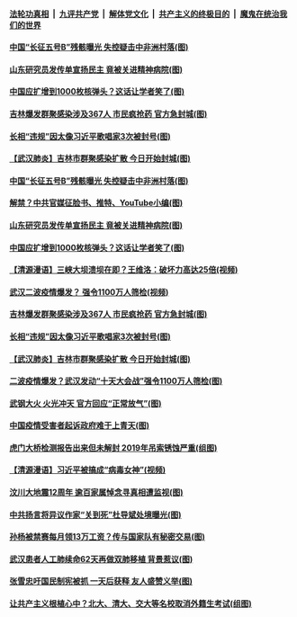 

####  [法轮功真相](../../../../basic/blob/master/README.md?t=05141531) &nbsp;|&nbsp; [九评共产党](../../../../9ping.md/blob/master/README.md?t=05141531) &nbsp;|&nbsp; [解体党文化](../../../../jtdwh.md/blob/master/README.md?t=05141531)  &nbsp;|&nbsp; [共产主义的终极目的](../../../../gczydzjmd.md/blob/master/README.md?t=05141531) &nbsp;|&nbsp; [魔鬼在统治我们的世界](../../../../mgztzwmdsj.md/blob/master/README.md?t=05141531) 

#### [中国“长征五号B”残骸曝光 失控疑击中非洲村落(图)](../pages/p1/933177.md?t=05141531) 

#### [山东研究员发传单宣扬民主 竟被关进精神病院(图)](../pages/p1/933174.md?t=05141531) 

#### [中国应扩增到1000枚核弹头？这话让学者笑了(图)](../pages/p1/933147.md?t=05141531) 

#### [吉林爆发群聚感染涉及367人 市民疯抢药 官方急封城(图)](../pages/p1/933161.md?t=05141531) 

#### [长相“违规”因太像习近平歌唱家3次被封号(图)](../pages/p1/933134.md?t=05141531) 

#### [【武汉肺炎】吉林市群聚感染扩散 今日开始封城(图)](../pages/p1/933133.md?t=05141531) 

#### [中国“长征五号B”残骸曝光 失控疑击中非洲村落(图)](../pages/p1/933177.md?t=05141531) 

#### [解禁？中共官媒征脸书、推特、YouTube小编(图)](../pages/p1/933171.md?t=05141531) 

#### [山东研究员发传单宣扬民主 竟被关进精神病院(图)](../pages/p1/933174.md?t=05141531) 

#### [中国应扩增到1000枚核弹头？这话让学者笑了(图)](../pages/p1/933147.md?t=05141531) 

#### [【清源漫语】三峡大坝溃坝在即？王维洛：破坏力高达25倍(视频)](../pages/p1/933162.md?t=05141531) 

#### [武汉二波疫情爆发？ 强令1100万人筛检(视频)](../pages/p1/933066.md?t=05141531) 

#### [吉林爆发群聚感染涉及367人 市民疯抢药 官方急封城(图)](../pages/p1/933161.md?t=05141531) 

#### [长相“违规”因太像习近平歌唱家3次被封号(图)](../pages/p1/933134.md?t=05141531) 

#### [【武汉肺炎】吉林市群聚感染扩散 今日开始封城(图)](../pages/p1/933133.md?t=05141531) 

#### [二波疫情爆发？武汉发动“十天大会战”强令1100万人筛检(图)](../pages/p1/933039.md?t=05141531) 

#### [武钢大火 火光冲天 官方回应“正常放气”(图)](../pages/p1/933107.md?t=05141531) 

#### [中国疫情受害者起诉政府难于上青天(图)](../pages/p1/933068.md?t=05141531) 

#### [虎门大桥检测报告出来但未解封 2019年吊索锈蚀严重(组图)](../pages/p1/933058.md?t=05141531) 

#### [【清源漫语】习近平被搞成“病毒女神”(视频)](../pages/p1/933051.md?t=05141531) 

#### [汶川大地震12周年 逾百家属悼念寻真相遭监视(图)](../pages/p1/933059.md?t=05141531) 

#### [中共扬言将异议作家“关到死”杜导斌处境曝光(图)](../pages/p1/933036.md?t=05141531) 

#### [孙杨被禁赛每月领13万工资？传与国家队有秘密交易(图)](../pages/p1/933021.md?t=05141531) 

#### [武汉患者人工肺续命62天再做双肺移植 背景惹议(图)](../pages/p1/932951.md?t=05141531) 

#### [张雪忠吁国民制宪被抓 一天后获释 友人盛赞义举(图)](../pages/p1/932979.md?t=05141531) 

#### [让共产主义根植心中？北大、清大、交大等名校取消外籍生考试(组图)](../pages/p1/932935.md?t=05141531) 

